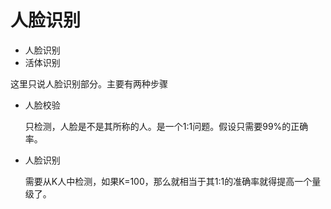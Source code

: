 # 人脸识别

- 人脸识别
- 活体识别

这里只说人脸识别部分。主要有两种步骤

- 人脸校验

  只检测，人脸是不是其所称的人。是一个1:1问题。假设只需要99%的正确率。

- 人脸识别

  需要从K人中检测，如果K=100，那么就相当于其1:1的准确率就得提高一个量级了。



